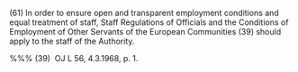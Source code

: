 (61) In order to ensure open and transparent employment conditions and equal treatment of staff, Staff Regulations of Officials and the Conditions of Employment of Other Servants of the European Communities (39) should apply to the staff of the Authority.

%%% (39)  OJ L 56, 4.3.1968, p. 1.
